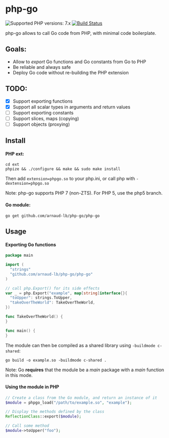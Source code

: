 # php-go

![Supported PHP versions: 7.x](https://img.shields.io/badge/php-7.x-blue.svg) [![Build Status](https://travis-ci.org/arnaud-lb/php-go.svg)](https://travis-ci.org/arnaud-lb/php-go)

php-go allows to call Go code from PHP, with minimal code boilerplate.

## Goals:

- Allow to _export_ Go functions and Go constants from Go to PHP
- Be reliable and always safe
- Deploy Go code without re-building the PHP extension

## TODO:

- [x] Support exporting functions
- [x] Support all scalar types in arguments and return values
- [ ] Support exporting constants
- [ ] Support slices, maps (copying)
- [ ] Support objects (proxying)

## Install

#### PHP ext:

    cd ext
    phpize && ./configure && make && sudo make install

Then add ``extension=phpgo.so`` to your php.ini, or call php with ``-dextension=phpgo.so``

Note: php-go supports PHP 7 (non-ZTS). For PHP 5, use the php5 branch.

#### Go module:

    go get github.com/arnaud-lb/php-go/php-go
  
## Usage

#### Exporting Go functions

``` go
package main

import (
  "strings"
  "github.com/arnaud-lb/php-go/php-go"
)

// call php.Export() for its side effects
var _ = php.Export("example", map[string]interface{}{
  "toUpper": strings.ToUpper,
  "takeOverTheWorld": TakeOverTheWorld,
})

func TakeOverTheWorld() {
}

func main() {
}
```

The module can then be compiled as a shared library using `-buildmode c-shared`:

    go build -o example.so -buildmode c-shared .

Note: Go **requires** that the module be a _main_ package with a _main_ function in this mode.

#### Using the module in PHP

``` php
// Create a class from the Go module, and return an instance of it
$module = phpgo_load("/path/to/example.so", "example");

// Display the methods defined by the class
ReflectionClass::export($module);

// Call some method
$module->toUpper("foo");
```

